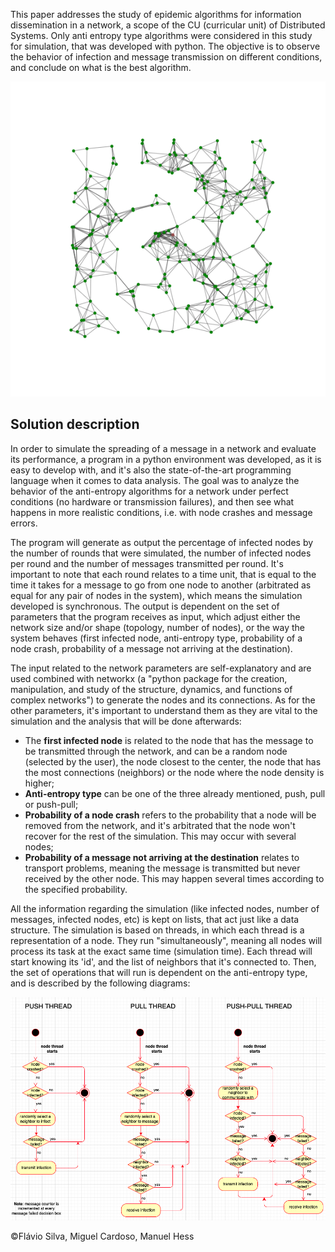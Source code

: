 This paper addresses the study of epidemic algorithms for information dissemination in a network, a scope of the CU (curricular unit) of Distributed Systems. Only anti entropy type algorithms were considered in this study for simulation, that was developed with python. The objective is to observe the behavior of infection and message transmission on different conditions, and conclude on what is the best algorithm.

![Spread Example](./images/spread.gif)

## Solution description
In order to simulate the spreading of a message in a network and evaluate its performance, a program in a python environment was developed, as it is easy to develop with, and it's also the state-of-the-art programming language when it comes to data analysis. The goal was to analyze the behavior of the anti-entropy algorithms for a network under perfect conditions (no hardware or transmission failures), and then see what happens in more realistic conditions, i.e. with node crashes and message errors.

The program will generate as output the percentage of infected nodes by the number of rounds that were simulated, the number of infected nodes per round and the number of messages transmitted per round. It's important to note that each round relates to a time unit, that is equal to the time it takes for a message to go from one node to another (arbitrated as equal for any pair of nodes in the system), which means the simulation developed is synchronous. The output is dependent on the set of parameters that the program receives as input, which adjust either the network size and/or shape (topology, number of nodes), or the way the system behaves (first infected node, anti-entropy type, probability of a node crash, probability of a message not arriving at the destination).

The input related to the network parameters are self-explanatory and are used combined with networkx (a "python package for the creation, manipulation, and study of the structure, dynamics, and functions of complex networks") to generate the nodes and its connections. As for the other parameters, it's important to understand them as they are vital to the simulation and the analysis that will be done afterwards:
- The **first infected node** is related to the node that has the message to be transmitted through the network, and can be a random node (selected by the user), the node closest to the center, the node that has the most connections (neighbors) or the node where the node density is higher;
- **Anti-entropy type** can be one of the three already mentioned, push, pull or push-pull;
- **Probability of a node crash** refers to the probability that a node will be removed from the network, and it's arbitrated that the node won't recover for the rest of the simulation. This may occur with several nodes;
- **Probability of a message not arriving at the destination** relates to transport problems, meaning the message is transmitted but never received by the other node. This may happen several times according to the specified probability.

All the information regarding the simulation (like infected nodes, number of messages, infected nodes, etc) is kept on lists, that act just like a data structure. The simulation is based on threads, in which each thread is a representation of a node. They run "simultaneously", meaning all nodes will process its task at the exact same time (simulation time). Each thread will start knowing its 'id', and the list of neighbors that it's connected to. Then, the set of operations that will run is dependent on the anti-entropy type, and is described by the following diagrams:

![Diagram of the algorithms implemented](./images/AE_modes.png)

©Flávio Silva, Miguel Cardoso, Manuel Hess
